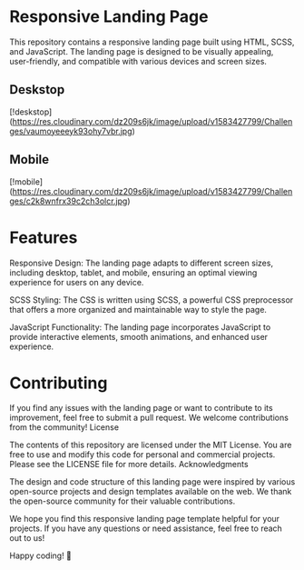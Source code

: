 # Responsive Landing Page

This repository contains a responsive landing page built using HTML, SCSS, and JavaScript. The landing page is designed to be visually appealing, user-friendly, and compatible with various devices and screen sizes.

## Deskstop

[!deskstop] (https://res.cloudinary.com/dz209s6jk/image/upload/v1583427799/Challenges/vaumoyeeeyk93ohy7vbr.jpg)

## Mobile

[!mobile] (https://res.cloudinary.com/dz209s6jk/image/upload/v1583427799/Challenges/c2k8wnfrx39c2ch3olcr.jpg)


# Features

Responsive Design: The landing page adapts to different screen sizes, including desktop, tablet, and mobile, ensuring an optimal viewing experience for users on any device.

SCSS Styling: The CSS is written using SCSS, a powerful CSS preprocessor that offers a more organized and maintainable way to style the page.

JavaScript Functionality: The landing page incorporates JavaScript to provide interactive elements, smooth animations, and enhanced user experience.


# Contributing

If you find any issues with the landing page or want to contribute to its improvement, feel free to submit a pull request. We welcome contributions from the community!
License

The contents of this repository are licensed under the MIT License. You are free to use and modify this code for personal and commercial projects. Please see the LICENSE file for more details.
Acknowledgments

The design and code structure of this landing page were inspired by various open-source projects and design templates available on the web. We thank the open-source community for their valuable contributions.

We hope you find this responsive landing page template helpful for your projects. If you have any questions or need assistance, feel free to reach out to us!

Happy coding! 🚀
